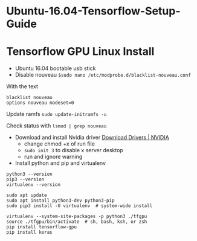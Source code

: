 # Ubuntu-16.04-Tensorflow-Setup-Guide
# Tensorflow GPU Linux Install
- Ubuntu 16.04 bootable usb stick
- Disable nouveau
`$sudo nano /etc/modprobe.d/blacklist-nouveau.conf`

With the text
```
blacklist nouveau
options nouveau modeset=0
```

Update ramfs
`sudo update-initramfs -u`

Check status with
`lsmod | grep nouveau` 

- Download and install Nvidia driver [Download Drivers | NVIDIA](https://www.nvidia.com/drivers)
	- change chmod +x of run file
	- `sudo init 3` to disable x server desktop
	- run and ignore warning
- Install python and pip and virtualenv
```
python3 --version
pip3 --version
virtualenv --version
```

```
sudo apt update
sudo apt install python3-dev python3-pip
sudo pip3 install -U virtualenv  # system-wide install
```

```
virtualenv --system-site-packages -p python3 ./tfgpu
source ./tfgpu/bin/activate  # sh, bash, ksh, or zsh
pip install tensorflow-gpu
pip install keras
```
